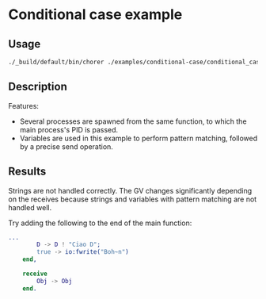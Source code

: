 # Conditional case example

## Usage

```bash
./_build/default/bin/chorer ./examples/conditional-case/conditional_case.erl main/0 ./examples/conditional-case
```

## Description

Features:

- Several processes are spawned from the same function, to which the main process's PID is passed.
- Variables are used in this example to perform pattern matching, followed by a precise send operation.

## Results

Strings are not handled correctly. The GV changes significantly depending on the receives because strings and variables with pattern matching are not handled well.

Try adding the following to the end of the main function:

```erlang
...
        D -> D ! "Ciao D";
        true -> io:fwrite("Boh~n")
    end,

    receive
        Obj -> Obj
    end.
```
